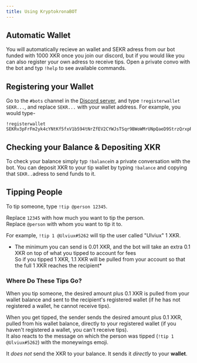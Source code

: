 ```yaml
---
title: Using KryptokronaBOT
---
```

## Automatic Wallet
You will automatically recieve an wallet and SEKR adress from our bot funded with 1000 XKR once you join our discord, but if you would like you can also register your own adress to receive tips.
Open a private convo with the bot and typ `!help` to see available commands.


## Registering your Wallet

Go to the `#bots` channel in the [Discord server](http://chat.kryptokrona.se), and type `!registerwallet SEKR...`, and replace `SEKR...` with your wallet address.
For example, you would type-
```
!registerwallet SEKRv3pFrFm2yk4cYNtKf5fxV1b594tNrZfEV2CYWJsTSqr9BWoWMrUNpQaeD9StrzQrxpRQKPCdd1FfvT6D6dAg4pY6iB7sqs
```

## Checking your Balance & Depositing XKR

To check your balance simply typ `!balance`in a private conversation with the bot.
You can deposit XKR to your tip wallet by typing `!balance` and copying that `SEKR..`adress to send funds to it.


## Tipping People
To tip someone, type `!tip @person 12345`.

Replace `12345` with how much you want to tip the person.  
Replace `@person` with whom you want to tip it to.

For example, `!tip 1 @Ulviux#5262` will tip the user called "Ulviux"  1 XKR.

* The minimum you can send is 0.01 XKR, and the bot will take an extra 0.1 XKR on top of what you tipped to account for fees  
So if you tipped 1 XKR, 1.1 XKR will be pulled from your account so that the full 1 XKR reaches the recipient*


### Where Do These Tips Go?

When you tip someone, the desired amount plus 0.1 XKR is pulled from your wallet balance and sent to the recipient's registered wallet (if he has not registered a wallet, he cannot receive tips).

When you get tipped, the sender sends the desired amount plus 0.1 XKR, pulled from his wallet balance, directly to your registered wallet (if you haven't registered a wallet, you can't receive tips).  
It also reacts to the message on which the person was tipped (`!tip 1 @Ulviux#5262`) with the moneywings emoji.

It *does not* send the XKR to your balance. It sends it *directly* to your **wallet**.  